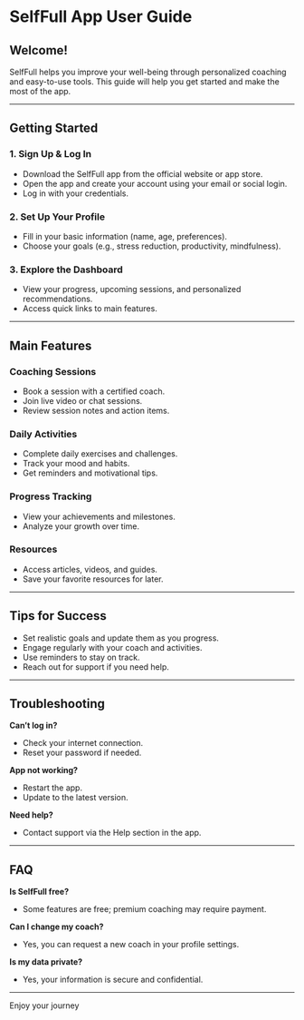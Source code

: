 # SelfFull App User Guide

## Welcome!
SelfFull helps you improve your well-being through personalized coaching and easy-to-use tools. This guide will help you get started and make the most of the app.

---

## Getting Started

### 1. Sign Up & Log In
- Download the SelfFull app from the official website or app store.
- Open the app and create your account using your email or social login.
- Log in with your credentials.

### 2. Set Up Your Profile
- Fill in your basic information (name, age, preferences).
- Choose your goals (e.g., stress reduction, productivity, mindfulness).

### 3. Explore the Dashboard
- View your progress, upcoming sessions, and personalized recommendations.
- Access quick links to main features.

---

## Main Features

### Coaching Sessions
- Book a session with a certified coach.
- Join live video or chat sessions.
- Review session notes and action items.

### Daily Activities
- Complete daily exercises and challenges.
- Track your mood and habits.
- Get reminders and motivational tips.

### Progress Tracking
- View your achievements and milestones.
- Analyze your growth over time.

### Resources
- Access articles, videos, and guides.
- Save your favorite resources for later.

---

## Tips for Success
- Set realistic goals and update them as you progress.
- Engage regularly with your coach and activities.
- Use reminders to stay on track.
- Reach out for support if you need help.

---

## Troubleshooting

**Can’t log in?**
- Check your internet connection.
- Reset your password if needed.

**App not working?**
- Restart the app.
- Update to the latest version.

**Need help?**
- Contact support via the Help section in the app.

---

## FAQ

**Is SelfFull free?**
- Some features are free; premium coaching may require payment.

**Can I change my coach?**
- Yes, you can request a new coach in your profile settings.

**Is my data private?**
- Yes, your information is secure and confidential.

---

Enjoy your journey